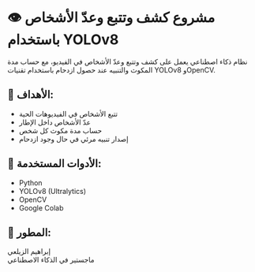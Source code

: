 
# 👁️ مشروع كشف وتتبع وعدّ الأشخاص باستخدام YOLOv8

نظام ذكاء اصطناعي يعمل على كشف وتتبع وعدّ الأشخاص في الفيديو، مع حساب مدة المكوث والتنبيه عند حصول ازدحام باستخدام تقنيات YOLOv8 وOpenCV.

## 🎯 الأهداف:
- تتبع الأشخاص في الفيديوهات الحية
- عدّ الأشخاص داخل الإطار
- حساب مدة مكوث كل شخص
- إصدار تنبيه مرئي في حال وجود ازدحام

## 🧠 الأدوات المستخدمة:
- Python
- YOLOv8 (Ultralytics)
- OpenCV
- Google Colab

## 👤 المطور:
إبراهيم الزيلعي  
ماجستير في الذكاء الاصطناعي
